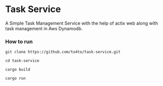 # Task Service

A Simple Task Management Service with the help of actix web along with task management in Aws Dynamodb.


### How to run


```
git clone https://github.com/to4to/task-service.git
```

```
cd task-service
```
```
cargo build
```

```
cargo run
```


